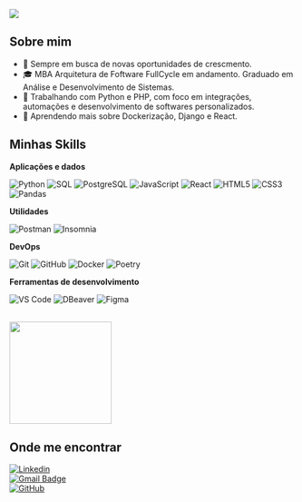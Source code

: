 ![](https://komarev.com/ghpvc/?username=pedrin-pedrada&color=006bed)

## Sobre mim

- 🤔 Sempre em busca de novas oportunidades de crescmento.
- 🎓 MBA Arquitetura de Foftware FullCycle em andamento. Graduado em Análise e Desenvolvimento de Sistemas.
- 💼 Trabalhando com Python e PHP, com foco em integrações, automações e desenvolvimento de softwares personalizados.
- 🌱 Aprendendo mais sobre Dockerização, Django e React.

## Minhas Skills

**Aplicações e dados**

![Python](https://img.shields.io/badge/-Python-333333?style=flat&logo=python)
![SQL](https://img.shields.io/badge/-SQL-333333?style=flat&logo=postgresql)
![PostgreSQL](https://img.shields.io/badge/-PostgreSQL-333333?style=flat&logo=postgresql)
![JavaScript](https://img.shields.io/badge/-JavaScript-333333?style=flat&logo=javascript)
![React](https://img.shields.io/badge/-React-333333?style=flat&logo=react)
![HTML5](https://img.shields.io/badge/-HTML5-333333?style=flat&logo=html5)
![CSS3](https://img.shields.io/badge/-CSS3-333333?style=flat&logo=css3)
![Pandas](https://img.shields.io/badge/-Pandas-333333?style=flat&logo=pandas)

**Utilidades**

![Postman](https://img.shields.io/badge/-Postman-333333?style=flat&logo=postman)
![Insomnia](https://img.shields.io/badge/-Insomnia-333333?style=flat&logo=insomnia)

**DevOps**

![Git](https://img.shields.io/badge/-Git-333333?style=flat&logo=git)
![GitHub](https://img.shields.io/badge/-GitHub-333333?style=flat&logo=github)
![Docker](https://img.shields.io/badge/-Docker-333333?style=flat&logo=docker)
![Poetry](https://img.shields.io/badge/-Poetry-333333?style=flat&logo=python)

**Ferramentas de desenvolvimento**

![VS Code](https://img.shields.io/badge/-VSCode-333333?style=flat&logo=visual-studio-code)
![DBeaver](https://img.shields.io/badge/-DBeaver-333333?style=flat&logo=dbeaver)
![Figma](https://img.shields.io/badge/-Figma-333333?style=flat&logo=figma)

<br/>

<a href="https://github.com/pedrin-pedrada" title="Perfil do Pedro">
  <img height="180em" src="https://github-readme-stats.vercel.app/api?username=pedrin-pedrada&theme=dracula&show_icons=true" />
</a>

## Onde me encontrar

[![Linkedin](https://img.shields.io/badge/-pedroschneider--dev-blue?style=flat-square&logo=Linkedin&logoColor=white&link=https://www.linkedin.com/in/pedroschneider-dev)](https://www.linkedin.com/in/pedroschneider-dev)  
[![Gmail Badge](https://img.shields.io/badge/-pedropschneider@gmail.com-006bed?style=flat-square&logo=Gmail&logoColor=white&link=mailto:pedropschneider@gmail.com)](mailto:pedropschneider@gmail.com)  
[![GitHub](https://img.shields.io/github/followers/pedrin-pedrada?label=follow&style=social)](https://github.com/pedrin-pedrada)
